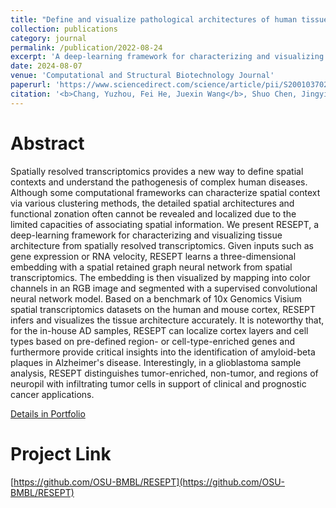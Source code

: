 ```yaml
---
title: "Define and visualize pathological architectures of human tissues from spatially resolved transcriptomics using deep learning"
collection: publications
category: journal
permalink: /publication/2022-08-24
excerpt: 'A deep-learning framework for characterizing and visualizing tissue architecture from spatially resolved transcriptomics.'
date: 2024-08-07
venue: 'Computational and Structural Biotechnology Journal'
paperurl: 'https://www.sciencedirect.com/science/article/pii/S2001037022003646/pdfft?md5=bfbeed072f55ae962bc643859a9afe6e&pid=1-s2.0-S2001037022003646-main.pdf'
citation: '<b>Chang, Yuzhou, Fei He, Juexin Wang</b>, Shuo Chen, Jingyi Li, Jixin Liu, Yang Yu et al. &quot;Define and visualize pathological architectures of human tissues from spatially resolved transcriptomics using deep learning.&quot; <i>Computational and structural biotechnology journal</i> 20 (2022): 4600-4617.'
---
```


Abstract
=======
Spatially resolved transcriptomics provides a new way to define spatial contexts and understand the pathogenesis of complex human diseases. Although some computational frameworks can characterize spatial context via various clustering methods, the detailed spatial architectures and functional zonation often cannot be revealed and localized due to the limited capacities of associating spatial information. We present RESEPT, a deep-learning framework for characterizing and visualizing tissue architecture from spatially resolved transcriptomics. Given inputs such as gene expression or RNA velocity, RESEPT learns a three-dimensional embedding with a spatial retained graph neural network from spatial transcriptomics. The embedding is then visualized by mapping into color channels in an RGB image and segmented with a supervised convolutional neural network model. Based on a benchmark of 10x Genomics Visium spatial transcriptomics datasets on the human and mouse cortex, RESEPT infers and visualizes the tissue architecture accurately. It is noteworthy that, for the in-house AD samples, RESEPT can localize cortex layers and cell types based on pre-defined region- or cell-type-enriched genes and furthermore provide critical insights into the identification of amyloid-beta plaques in Alzheimer's disease. Interestingly, in a glioblastoma sample analysis, RESEPT distinguishes tumor-enriched, non-tumor, and regions of neuropil with infiltrating tumor cells in support of clinical and prognostic cancer applications.


[Details in Portfolio](/portfolio/portfolio-3/)


Project Link
=======
[https://github.com/OSU-BMBL/RESEPT](https://github.com/OSU-BMBL/RESEPT)
